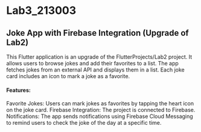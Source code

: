 # Lab3_213003
## Joke App with Firebase Integration (Upgrade of Lab2)

This Flutter application is an upgrade of the FlutterProjects/Lab2 project. It allows users to browse jokes and add their favorites to a list. The app fetches jokes from an external API and displays them in a list. Each joke card includes an icon to mark a joke as a favorite.

#### Features:
Favorite Jokes: Users can mark jokes as favorites by tapping the heart icon on the joke card.
Firebase Integration: The project is connected to Firebase.
Notifications: The app sends notifications using Firebase Cloud Messaging to remind users to check the joke of the day at a specific time.
